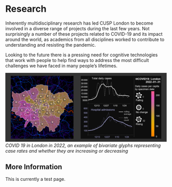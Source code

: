 # Research

Inherently multidisciplinary research has led CUSP London to become involved in a diverse range of projects during the last few years. 
Not surprisingly a number of these projects related to COVID-19 and its impact around the world, as academics from all disciplines worked to contribute to understanding and resisting  the pandemic.

Looking to the future there is a pressing need for cognitive technologies that work with people to help find ways to address the most difficult challenges we have faced in many people’s lifetimes. 

![CUSP London COVID Visuals](./assets/covid2022.jpg)
*COVID 19 in London in 2022, an example of bivariate glyphs representing case rates and whether they are increasing or decreasing* 

## More Information
This is currently a test page.
